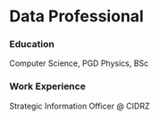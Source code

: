 # Data Professional

### Education
Computer Science, PGD
Physics, BSc

### Work Experience
Strategic Information Officer @ CIDRZ


